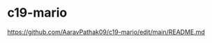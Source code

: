 # c19-mario

















































https://github.com/AaravPathak09/c19-mario/edit/main/README.md
